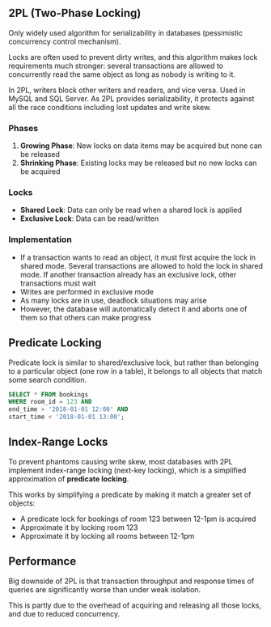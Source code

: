 ## 2PL (Two-Phase Locking)

Only widely used algorithm for serializability in databases (pessimistic concurrency control mechanism).

Locks are often used to prevent dirty writes, and this algorithm makes lock requirements much stronger: several transactions are allowed to concurrently read the same object as long as nobody is writing to it.

In 2PL, writers block other writers and readers, and vice versa. Used in MySQL and SQL Server. As 2PL provides serializability, it protects against all the race conditions including lost updates and write skew.

### Phases

1. **Growing Phase**: New locks on data items may be acquired but none can be released
2. **Shrinking Phase**: Existing locks may be released but no new locks can be acquired

### Locks

- **Shared Lock**: Data can only be read when a shared lock is applied
- **Exclusive Lock**: Data can be read/written

### Implementation

- If a transaction wants to read an object, it must first acquire the lock in shared mode. Several transactions are allowed to hold the lock in shared mode. If another transaction already has an exclusive lock, other transactions must wait
- Writes are performed in exclusive mode
- As many locks are in use, deadlock situations may arise
- However, the database will automatically detect it and aborts one of them so that others can make progress

## Predicate Locking

Predicate lock is similar to shared/exclusive lock, but rather than belonging to a particular object (one row in a table), it belongs to all objects that match some search condition.

```sql
SELECT * FROM bookings
WHERE room_id = 123 AND
end_time > '2018-01-01 12:00' AND
start_time < '2018-01-01 13:00';
```

## Index-Range Locks

To prevent phantoms causing write skew, most databases with 2PL implement index-range locking (next-key locking), which is a simplified approximation of **predicate locking**.

This works by simplifying a predicate by making it match a greater set of objects:

- A predicate lock for bookings of room 123 between 12-1pm is acquired
- Approximate it by locking room 123
- Approximate it by locking all rooms between 12-1pm

## Performance

Big downside of 2PL is that transaction throughput and response times of queries are significantly worse than under weak isolation.

This is partly due to the overhead of acquiring and releasing all those locks, and due to reduced concurrency.
